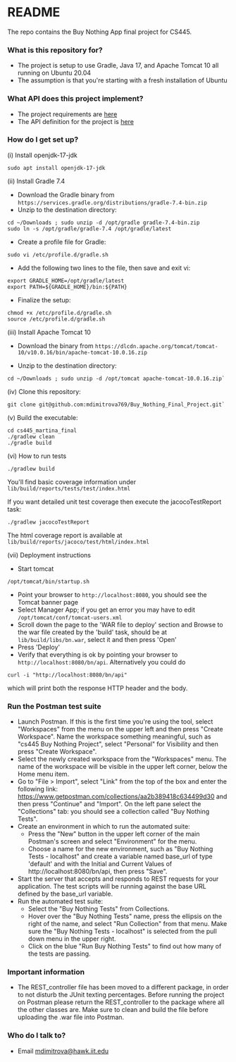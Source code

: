 # README #

The repo contains the Buy Nothing App final project for CS445.

### What is this repository for? ###

* The project is setup to use Gradle, Java 17, and Apache Tomcat 10 all running on Ubuntu 20.04
* The assumption is that you're starting with a fresh installation of Ubuntu

### What API does this project implement? ###

* The project requirements are [here](http://cs.iit.edu/~virgil/cs445/mail.spring2022/project/project.html)
* The API definition for the project is [here](http://cs.iit.edu/~virgil/cs445/mail.spring2022/project/project-api.html)

### How do I get set up? ###

(i) Install openjdk-17-jdk

`sudo apt install openjdk-17-jdk`

(ii) Install Gradle 7.4

* Download the Gradle binary from `https://services.gradle.org/distributions/gradle-7.4-bin.zip`
* Unzip to the destination directory:
```
cd ~/Downloads ; sudo unzip -d /opt/gradle gradle-7.4-bin.zip
sudo ln -s /opt/gradle/gradle-7.4 /opt/gradle/latest
```
* Create a profile file for Gradle:
```
sudo vi /etc/profile.d/gradle.sh
```
* Add the following two lines to the file, then save and exit vi:
```
export GRADLE_HOME=/opt/gradle/latest
export PATH=${GRADLE_HOME}/bin:${PATH}
```
* Finalize the setup:
```
chmod +x /etc/profile.d/gradle.sh
source /etc/profile.d/gradle.sh
```

(iii) Install Apache Tomcat 10

* Download the binary from `https://dlcdn.apache.org/tomcat/tomcat-10/v10.0.16/bin/apache-tomcat-10.0.16.zip`

* Unzip to the destination directory:
```
cd ~/Downloads ; sudo unzip -d /opt/tomcat apache-tomcat-10.0.16.zip`
```
(iv) Clone this repository:
```
git clone git@github.com:mdimitrova769/Buy_Nothing_Final_Project.git`
```
(v) Build the executable:
```
cd cs445_martina_final
./gradlew clean
./gradle build
```

(vi) How to run tests

```
./gradlew build
```
You'll find basic coverage information under `lib/build/reports/tests/test/index.html`

If you want detailed unit test coverage then execute the jacocoTestReport task:
```
./gradlew jacocoTestReport
```
The html coverage report is available at `lib/build/reports/jacoco/test/html/index.html`

(vii) Deployment instructions

* Start tomcat
```
/opt/tomcat/bin/startup.sh
```
* Point your browser to `http://localhost:8080`, you should see the Tomcat banner page
* Select Manager App; if you get an error you may have to edit `/opt/tomcat/conf/tomcat-users.xml`
* Scroll down the page to the 'WAR file to deploy' section and Browse to the war file created by the 'build' task, should be at `lib/build/libs/bn.war`, select it and then press 'Open'
* Press 'Deploy'
* Verify that everything is ok by pointing your browser to `http://localhost:8080/bn/api`.  Alternatively you could do
```
curl -i "http://localhost:8080/bn/api"
```
which will print both the response HTTP header and the body.

### Run the Postman test suite

* Launch Postman. If this is the first time you're using the tool, select "Workspaces" from the menu on the upper left and then press "Create Workspace". Name the workspace something meaningful, such as "cs445 Buy Nothing Project", select "Personal" for Visibility and then press "Create Workspace".
* Select the newly created workspace from the "Workspaces" menu. The name of the workspace will be visible in the upper left corner, below the Home menu item.
* Go to "File > Import", select "Link" from the top of the box and enter the following link: https://www.getpostman.com/collections/aa2b389418c634499d30 and then press "Continue" and "Import". On the left pane select the "Collections" tab: you should see a collection called "Buy Nothing Tests".
* Create an environment in which to run the automated suite:
    + Press the "New" button in the upper left corner of the main Postman's screen and select "Environment" for the menu.
    + Choose a name for the new environment, such as "Buy Nothing Tests - localhost" and create a variable named base_url of type 'default' and with the Initial and Current Values of http://localhost:8080/bn/api, then press "Save".
* Start the server that accepts and responds to REST requests for your application. The test scripts will be running against the base URL defined by the base_url variable.
* Run the automated test suite:
    + Select the "Buy Nothing Tests" from Collections.
    + Hover over the "Buy Nothing Tests" name, press the ellipsis on the right of the name, and select "Run Collection" from that menu.
  Make sure the "Buy Nothing Tests - localhost" is selected from the pull down menu in the upper right.
    + Click on the blue "Run Buy Nothing Tests" to find out how many of the tests are passing.

### Important information

* The REST_controller file has been moved to a different package, in order to not disturb the JUnit texting percentages. Before running the project on Postman please return the REST_controller to the package where all the other classes are. Make sure to clean and build the file before uploading the .war file into Postman. 

### Who do I talk to? ###

* Email mdimitrova@hawk.iit.edu
